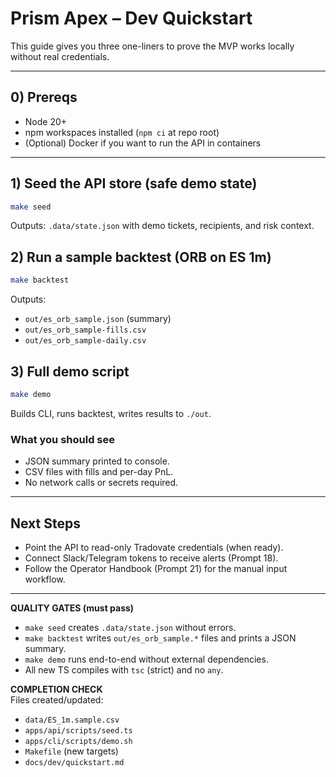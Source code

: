 # Prism Apex – Dev Quickstart

This guide gives you three one-liners to prove the MVP works locally without real credentials.

---

## 0) Prereqs
- Node 20+
- npm workspaces installed (`npm ci` at repo root)
- (Optional) Docker if you want to run the API in containers

---

## 1) Seed the API store (safe demo state)
```bash
make seed
```

Outputs: `.data/state.json` with demo tickets, recipients, and risk context.

## 2) Run a sample backtest (ORB on ES 1m)
```bash
make backtest
```

Outputs:
- `out/es_orb_sample.json` (summary)
- `out/es_orb_sample-fills.csv`
- `out/es_orb_sample-daily.csv`

## 3) Full demo script
```bash
make demo
```

Builds CLI, runs backtest, writes results to `./out`.

### What you should see
- JSON summary printed to console.
- CSV files with fills and per-day PnL.
- No network calls or secrets required.

---

## Next Steps
- Point the API to read-only Tradovate credentials (when ready).
- Connect Slack/Telegram tokens to receive alerts (Prompt 18).
- Follow the Operator Handbook (Prompt 21) for the manual input workflow.

---

**QUALITY GATES (must pass)**  
- `make seed` creates `.data/state.json` without errors.  
- `make backtest` writes `out/es_orb_sample.*` files and prints a JSON summary.  
- `make demo` runs end-to-end without external dependencies.  
- All new TS compiles with `tsc` (strict) and no `any`.

**COMPLETION CHECK**  
Files created/updated:

- `data/ES_1m.sample.csv`  
- `apps/api/scripts/seed.ts`  
- `apps/cli/scripts/demo.sh`  
- `Makefile` (new targets)  
- `docs/dev/quickstart.md`  
